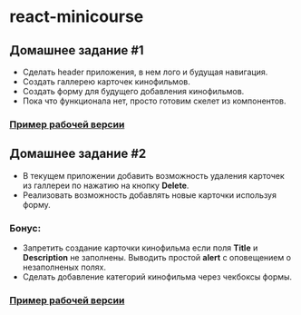 # react-minicourse

## Домашнее задание #1

- Сделать header приложения, в нем лого и будущая навигация.
- Создать галлерею карточек кинофильмов.
- Создать форму для будущего добавления кинофильмов.
- Пока что функционала нет, просто готовим скелет из компонентов.

### [Пример рабочей версии](https://axzerk.github.io/react-minicourse/hw-01/)

## Домашнее задание #2

- В текущем приложении добавить возможность удаления карточек из галлереи по нажатию на кнопку **Delete**.
- Реализовать возможность добавлять новые карточки используя форму.

### **Бонус:**

- Запретить создание карточки кинофильма если поля **Title** и **Description** не заполнены. Выводить простой **alert** с оповещением о незаполненых полях.
- Сделать добавление категорий кинофильма через чекбоксы формы.

### [Пример рабочей версии](https://axzerk.github.io/react-minicourse/hw-02/)